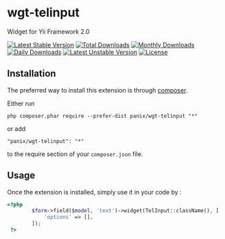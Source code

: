 wgt-telinput
===========
Widget for Yii Framework 2.0

[![Latest Stable Version](https://poser.pugx.org/panix/wgt-telinput/v/stable)](https://packagist.org/packages/panix/wgt-telinput) [![Total Downloads](https://poser.pugx.org/panix/wgt-telinput/downloads)](https://packagist.org/packages/panix/wgt-telinput) [![Monthly Downloads](https://poser.pugx.org/panix/wgt-telinput/d/monthly)](https://packagist.org/packages/panix/wgt-telinput) [![Daily Downloads](https://poser.pugx.org/panix/wgt-telinput/d/daily)](https://packagist.org/packages/panix/wgt-telinput) [![Latest Unstable Version](https://poser.pugx.org/panix/wgt-telinput/v/unstable)](https://packagist.org/packages/panix/wgt-telinput) [![License](https://poser.pugx.org/panix/wgt-telinput/license)](https://packagist.org/packages/panix/wgt-telinput)

Installation
------------

The preferred way to install this extension is through [composer](http://getcomposer.org/download/).

Either run

```
php composer.phar require --prefer-dist panix/wgt-telinput "*"
```

or add

```
"panix/wgt-telinput": "*"
```

to the require section of your `composer.json` file.


Usage
-----

Once the extension is installed, simply use it in your code by :

```php
<?php
        $form->field($model, 'text')->widget(TelInput::className(), [
            'options' => [],
        ]);
 ?>
```


